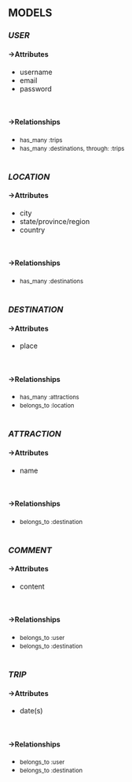 ##  **MODELS**

### *USER*
#### ->Attributes
* username
* email
* password
<br>

#### ->Relationships
* <small>has_many :trips</small><br>
* <small>has_many :destinations, through: :trips</small>
<br><br>

### *LOCATION*
#### ->Attributes
* city
* state/province/region
* country
<br>

#### ->Relationships
* <small>has_many :destinations</small>
<br><br>

### *DESTINATION*
#### ->Attributes
* place
<br>

#### ->Relationships
* <small>has_many :attractions</small>
* <small>belongs_to :location</small>
<br><br>

### *ATTRACTION*
#### ->Attributes
* name
<br>

#### ->Relationships
* <small>belongs_to :destination</small>
<br><br>

### *COMMENT*
#### ->Attributes
* content
<br>

#### ->Relationships
* <small>belongs_to :user</small><br>
* <small>belongs_to :destination</small>
<br><br>

### *TRIP*
#### ->Attributes
* date(s)
<br>

#### ->Relationships
* <small>belongs_to :user</small><br>
* <small>belongs_to :destination</small>
<br><br>
